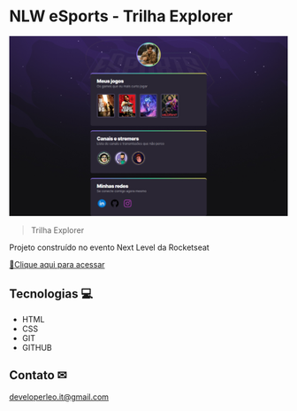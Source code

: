 # NLW eSports - Trilha Explorer

![preview](./.github/preview.png)

>Trilha Explorer

Projeto construído no evento Next Level da Rocketseat

[🔗Clique aqui para acessar](https://developerleomoraes.github.io/Site_links/)

## Tecnologias 💻

- HTML
- CSS
- GIT
- GITHUB

## Contato ✉

developerleo.it@gmail.com